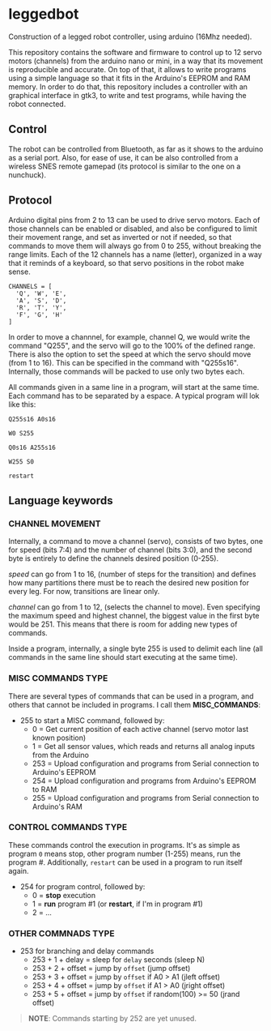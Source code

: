leggedbot
========

Construction of a legged robot controller, using arduino (16Mhz needed).

This repository contains the software and firmware to control up to 12 servo motors (channels) from the arduino nano or mini, in a way that its movement is reproducible and accurate. On top of that, it allows to write programs using a simple language so that it fits in the Arduino's EEPROM and RAM memory. In order to do that, this repository includes a controller with an graphical interface in gtk3, to write and test programs, while having the robot connected.

## Control ##
The robot can be controlled from Bluetooth, as far as it shows to the arduino as a serial port. Also, for ease of use, it can be also controlled from a wireless SNES remote gamepad (its protocol is similar to the one on a nunchuck).

## Protocol ##
Arduino digital pins from 2 to 13 can be used to drive servo motors. Each of those channels can be enabled or disabled, and also be configured to limit their movement range, and set as inverted or not if needed, so that commands to move them will always go from 0 to 255, without breaking the range limits. Each of the 12 channels has a name (letter), organized in a way that it reminds of a keyboard, so that servo positions in the robot make sense.

```
CHANNELS = [
  'Q', 'W', 'E', 
  'A', 'S', 'D', 
  'R', 'T', 'Y', 
  'F', 'G', 'H'
]
```

In order to move a channnel, for example, channel Q, we would write the command "Q255", and the servo will go to the 100% of the defined range. There is also the option to set the speed at which the servo should move (from 1 to 16). This can be specified in the command with "Q255s16". Internally, those commands will be packed to use only two bytes each.

All commands given in a same line in a program, will start at the same time. Each command has to be separated by a espace. A typical program will lok like this:

```
Q255s16 A0s16

W0 S255

Q0s16 A255s16

W255 S0

restart
```

## Language keywords ##

### CHANNEL MOVEMENT ###
Internally, a command to move a channel (servo), consists of two bytes, one for speed (bits 7:4) and the number of channel (bits 3:0), and the second byte is entirely to define the channels desired position (0-255).

_speed_ can go from 1 to 16, (number of steps for the transition) and defines how many partitions there must be to reach the desired new position for every leg. For now, transitions are linear only.

_channel_ can go from 1 to 12, (selects the channel to move). Even specifying the maximum speed and highest channel, the biggest value in the first byte would be 251. This means that there is room for adding new types of commands.

Inside a program, internally, a single byte 255 is used to delimit each line (all commands in the same line should start executing at the same time).

### MISC COMMANDS TYPE ###
There are several types of commands that can be used in a program, and others that cannot be included in programs. I call them **MISC_COMMANDS**:

- 255 to start a MISC command, followed by:
	* 0   = Get current position of each active channel (servo motor last known position)
	* 1   = Get all sensor values, which reads and returns all analog inputs from the Arduino
	* 253 = Upload configuration and programs from Serial connection to Arduino's EEPROM
	* 254 = Upload configuration and programs from Arduino's EEPROM to RAM
	* 255 = Upload configuration and programs from Serial connection to Arduino's RAM

### CONTROL COMMANDS TYPE ###
These commands control the execution in programs. It's as simple as program `0` means stop, other program number (1-255) means, run the program #. Additionally, `restart` can be used in a program to run itself again.

- 254 for program control, followed by:
	* 0 = **stop** execution
	* 1 = **run** program #1 (or **restart**, if I'm in program #1)
	* 2 = ...

### OTHER COMMNADS TYPE ###

- 253 for branching and delay commands
	* 253 + 1 + delay	= sleep for `delay` seconds (sleep N)
	* 253 + 2 + offset	= jump by `offset` (jump offset)
	* 253 + 3 + offset	= jump by `offset` if A0 > A1 (jleft offset)
	* 253 + 4 + offset	= jump by `offset` if A1 > A0 (jright offset)
	* 253 + 5 + offset	= jump by `offset` if random(100) >= 50 (jrand offset)


> **NOTE**: Commands starting by 252 are yet unused.

